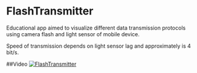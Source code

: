 FlashTransmitter
================

Educational app aimed to visualize different data transmission protocols using camera flash and light sensor of mobile device.

Speed of transmission depends on light sensor lag and approximately is 4 bit/s.

##Video
[![FlashTransmitter](https://img.youtube.com/vi/BZ4PDgjlmb4/0.jpg)](http://youtu.be/BZ4PDgjlmb4)

